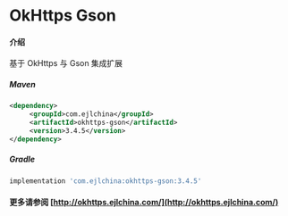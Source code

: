 # OkHttps Gson

#### 介绍

基于 OkHttps 与 Gson 集成扩展


##### Maven

```xml
<dependency>
     <groupId>com.ejlchina</groupId>
     <artifactId>okhttps-gson</artifactId>
     <version>3.4.5</version>
</dependency>
```

##### Gradle

```groovy
implementation 'com.ejlchina:okhttps-gson:3.4.5'
```

#### 更多请参阅 [http://okhttps.ejlchina.com/](http://okhttps.ejlchina.com/)
